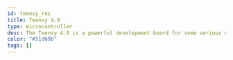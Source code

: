 ```yaml
---
id: teensy_res
title: Teensy 4.0
type: microcontroller
desc: The Teensy 4.0 is a powerful development board for some serious number crunching in high performance situations.
color: "#51d69b"
tags: []
---
```

